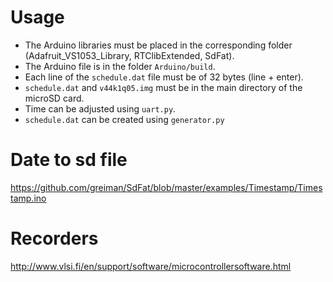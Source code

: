 # Usage

- The Arduino libraries must be placed in the corresponding folder (Adafruit_VS1053_Library, RTClibExtended, SdFat).
- The Arduino file is in the folder `Arduino/build`.
- Each line of the `schedule.dat` file must be of 32 bytes (line + enter).
- `schedule.dat` and `v44k1q05.img` must be in the main directory of the microSD card.
- Time can be adjusted using `uart.py`.
- `schedule.dat` can be created using `generator.py`

# Date to sd file

https://github.com/greiman/SdFat/blob/master/examples/Timestamp/Timestamp.ino

# Recorders

http://www.vlsi.fi/en/support/software/microcontrollersoftware.html
